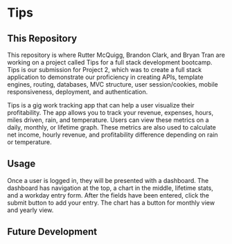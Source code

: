 # Tips

## This Repository

This repository is where Rutter McQuigg, Brandon Clark, and Bryan Tran are working on a project called Tips for a full stack development bootcamp. Tips is our submission for Project 2, which was to create a full stack application to demonstrate our proficiency in creating APIs, template engines, routing, databases, MVC structure, user session/cookies, mobile responsiveness, deployment, and authentication. 

Tips is a gig work tracking app that can help a user visualize their profitability. The app allows you to track your revenue, expenses, hours, miles driven, rain, and temperature. Users can view these metrics on a daily, monthly, or lifetime graph. These metrics are also used to calculate net income, hourly revenue, and profitability difference depending on rain or temperature.

## Usage

Once a user is logged in, they will be presented with a dashboard. The dashboard has navigation at the top, a chart in the middle, lifetime stats, and a workday entry form. After the fields have been entered, click the submit button to add your entry. The chart has a button for monthly view and yearly view.

## Future Development

